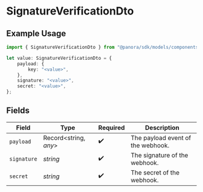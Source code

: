 # SignatureVerificationDto

## Example Usage

```typescript
import { SignatureVerificationDto } from "@panora/sdk/models/components";

let value: SignatureVerificationDto = {
    payload: {
        key: "<value>",
    },
    signature: "<value>",
    secret: "<value>",
};
```

## Fields

| Field                             | Type                              | Required                          | Description                       |
| --------------------------------- | --------------------------------- | --------------------------------- | --------------------------------- |
| `payload`                         | Record<string, *any*>             | :heavy_check_mark:                | The payload event of the webhook. |
| `signature`                       | *string*                          | :heavy_check_mark:                | The signature of the webhook.     |
| `secret`                          | *string*                          | :heavy_check_mark:                | The secret of the webhook.        |